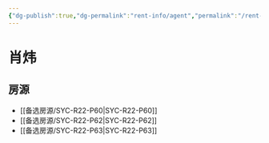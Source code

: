 ```yaml
---
{"dg-publish":true,"dg-permalink":"rent-info/agent","permalink":"/rent-info/agent/"}
---
```



# 肖炜

## 房源

- [[备选房源/SYC-R22-P60\|SYC-R22-P60]]
- [[备选房源/SYC-R22-P62\|SYC-R22-P62]]
- [[备选房源/SYC-R22-P63\|SYC-R22-P63]]

